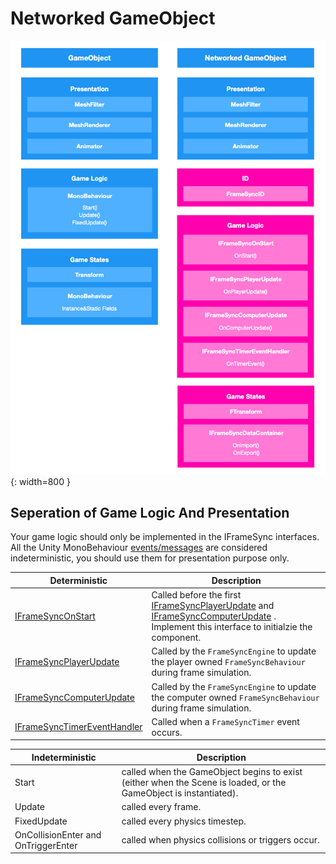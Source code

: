 # **Networked GameObject**

![img](./../../assets/framesync/NetworkedGameObject.png){: width=800 }

## **Seperation of Game Logic And Presentation**
Your game logic should only be implemented in the IFrameSync interfaces. All the Unity MonoBehaviour [events/messages][1] are considered indeterministic, you should use them for presentation purpose only.


| **Deterministic**       |        **Description**          |
| ----------- | ------------------------------------ |
| [IFrameSyncOnStart][2]       |  Called before the first [IFrameSyncPlayerUpdate][3] and [IFrameSyncComputerUpdate][4] . Implement this interface to initialzie the component.  |
| [IFrameSyncPlayerUpdate][3]       |  Called by the `FrameSyncEngine` to update the player owned `FrameSyncBehaviour` during frame simulation.  |
| [IFrameSyncComputerUpdate][4]       |  Called by the `FrameSyncEngine` to update the computer owned `FrameSyncBehaviour` during frame simulation.  |
| [IFrameSyncTimerEventHandler][5]       |  Called when a `FrameSyncTimer` event occurs.  |

| **Indeterministic**       |        **Description**          |
| ----------- | ------------------------------------ |
| Start      |  called when the GameObject begins to exist (either when the Scene is loaded, or the GameObject is instantiated).  |
| Update      |  called every frame.  |
| FixedUpdate     |  called every physics timestep.  |
| OnCollisionEnter and OnTriggerEnter   |  called when physics collisions or triggers occur.  |


[1]: https://docs.unity3d.com/Manual/class-MonoBehaviour.html
[2]: IFrameSyncOnStart.md
[3]: IFrameSyncPlayerUpdate.md
[4]: IFrameSyncComputerUpdate.md
[5]: IFrameSyncTimerEventHandler.md
[6]: ../InputSettings.md